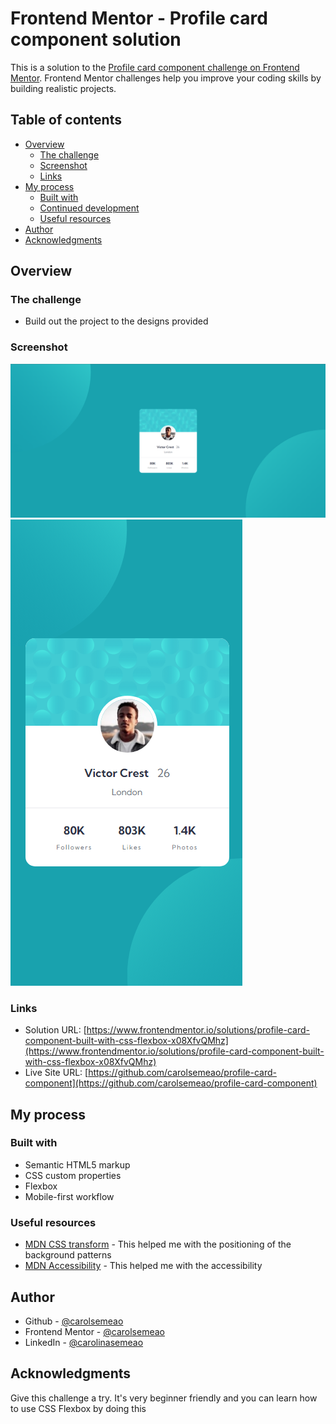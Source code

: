 # Frontend Mentor - Profile card component solution

This is a solution to the [Profile card component challenge on Frontend Mentor](https://www.frontendmentor.io/challenges/profile-card-component-cfArpWshJ). Frontend Mentor challenges help you improve your coding skills by building realistic projects.

## Table of contents

- [Overview](#overview)
  - [The challenge](#the-challenge)
  - [Screenshot](#screenshot)
  - [Links](#links)
- [My process](#my-process)
  - [Built with](#built-with)
  - [Continued development](#continued-development)
  - [Useful resources](#useful-resources)
- [Author](#author)
- [Acknowledgments](#acknowledgments)

## Overview

### The challenge

- Build out the project to the designs provided

### Screenshot

![Desktop screenshot](./images/screenshots/desktop-screenshot.png)
![Mobile screenshot](./images/screenshots/mobile-screenshot.png)

### Links

- Solution URL: [https://www.frontendmentor.io/solutions/profile-card-component-built-with-css-flexbox-x08XfvQMhz](https://www.frontendmentor.io/solutions/profile-card-component-built-with-css-flexbox-x08XfvQMhz)
- Live Site URL: [https://github.com/carolsemeao/profile-card-component](https://github.com/carolsemeao/profile-card-component)

## My process

### Built with

- Semantic HTML5 markup
- CSS custom properties
- Flexbox
- Mobile-first workflow

### Useful resources

- [MDN CSS transform](https://developer.mozilla.org/en-US/docs/Web/CSS/transform) - This helped me with the positioning of the background patterns
- [MDN Accessibility](https://developer.mozilla.org/en-US/docs/Web/Accessibility) - This helped me with the accessibility

## Author

- Github - [@carolsemeao](https://www.github.com/carolsemeao)
- Frontend Mentor - [@carolsemeao](https://www.frontendmentor.io/profile/carolsemeao)
- LinkedIn - [@carolinasemeao](https://www.linkedin.com/in/carolina-semeao)

## Acknowledgments

Give this challenge a try. It's very beginner friendly and you can learn how to use CSS Flexbox by doing this
